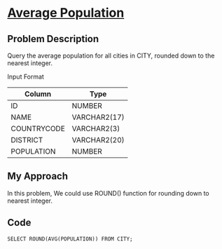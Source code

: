 # [Average Population](https://www.hackerrank.com/challenges/average-population/problem)

## Problem Description 
Query the average population for all cities in CITY, rounded down to the nearest integer.

Input Format

| Column                    | Type                       | 
| --------------------------| ---------------------------|
| ID                        | NUMBER                     |
| NAME                      | VARCHAR2(17)               |
| COUNTRYCODE               | VARCHAR2(3)                |
| DISTRICT                  | VARCHAR2(20)               |
| POPULATION                | NUMBER                     |




## My Approach

In this problem, We could use ROUND() function for rounding down to nearest integer.

## Code 

```
SELECT ROUND(AVG(POPULATION)) FROM CITY;
```
